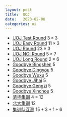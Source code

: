 ```yaml
---
layout: post
title:  UOJ
date:   2023-02-08
categories: oi
---
```


*   [UOJ Test Round](https://uoj.ac/problems?tag=UOJ%20Test%20Round) $3 \times 3$
*   [UOJ Easy Round](https://uoj.ac/problems?tag=UOJ%20Easy%20Round) $11 \times 3$
*   [UOJ Round](https://uoj.ac/problems?tag=UOJ%20Round) $23 \times 3$
*   [UOJ NOI Round](https://uoj.ac/problems?tag=UOJ%20NOI%20Round) $5 \times 7$
*   [UOJ Long Round](https://uoj.ac/problems?tag=UOJ%20Long%20Round) $2 \times 6$
*   [Goodbye Bingshen](https://uoj.ac/problems?tag=Goodbye%20Bingshen) $5$
*   [Goodbye Dingyou](https://uoj.ac/problems?tag=Goodbye%20Dingyou) $5$
*   [Goodbye Wuxu](https://uoj.ac/problems?tag=Goodbye%20Wuxu) $5$
*   [Goodbye Jihai](https://uoj.ac/problems?tag=Goodbye%20Jihai) $5$
*   [Goodbye Gengzi](https://uoj.ac/problems?tag=Goodbye%20Gengzi) $5$
*   [Goodbye Xinchou](https://uoj.ac/problems?tag=Goodbye%20Xinchou) $5$
*   [清华集训](https://uoj.ac/problems?tag=%E6%B8%85%E5%8D%8E%E9%9B%86%E8%AE%AD) $4 \times 12$
*   [北大集训](https://uoj.ac/problems?tag=%E5%8C%97%E5%A4%A7%E9%9B%86%E8%AE%AD) $12$
*   [集训队互测](https://uoj.ac/problems?tag=%E9%9B%86%E8%AE%AD%E9%98%9F%E4%BA%92%E6%B5%8B) $15 + 3 + 1 + 6$